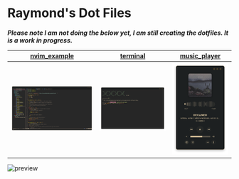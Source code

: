 # Raymond's Dot Files

***Please note I am not doing the below yet, I am still creating the dotfiles. It is a work in progress.***

|[nvim_example](other/nvim_setup)|[terminal](terminal_setup)|[music_player](other/music_player)|
|--|--|--|
|![img](previews/nvim_example.png)|![img](previews/terminal_example.png)|![img](previews/music_player_example_01.png)|


![preview](previews/United_latest.png)

